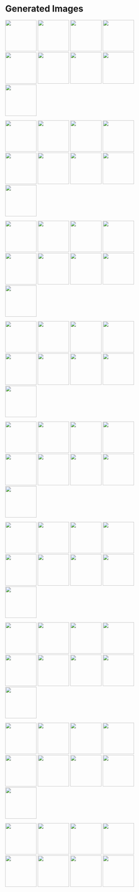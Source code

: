 # Generated Images



<img src="2025_09_07_01.webp" width="100"/> <img src="2025_09_07_02.webp" width="100"/> <img src="2025_09_07_03.webp" width="100"/> <img src="2025_09_07_04.webp" width="100"/> <img src="2025_09_07_05.webp" width="100"/> <img src="2025_09_07_06.webp" width="100"/> <img src="2025_09_07_07.webp" width="100"/> <img src="2025_09_07_08.webp" width="100"/> <img src="2025_09_07_09.webp" width="100"/>

<img src="2025_09_07_10.webp" width="100"/> <img src="2025_09_07_11.webp" width="100"/> <img src="2025_09_07_12.webp" width="100"/> <img src="2025_09_07_13.webp" width="100"/> <img src="2025_09_07_14.webp" width="100"/> <img src="2025_09_07_15.webp" width="100"/> <img src="2025_09_07_16.webp" width="100"/> <img src="2025_09_07_17.webp" width="100"/> <img src="2025_09_07_18.webp" width="100"/>

<img src="2025_09_07_19.webp" width="100"/> <img src="2025_09_07_20.webp" width="100"/> <img src="2025_09_07_21.webp" width="100"/> <img src="2025_09_07_22.webp" width="100"/> <img src="2025_09_07_23.webp" width="100"/> <img src="2025_09_07_24.webp" width="100"/> <img src="2025_09_07_25.webp" width="100"/> <img src="2025_09_07_26.webp" width="100"/> <img src="2025_09_07_27.webp" width="100"/>

<img src="2025_09_07_28.webp" width="100"/> <img src="2025_09_07_29.webp" width="100"/> <img src="2025_09_07_30.webp" width="100"/> <img src="2025_09_07_31.webp" width="100"/> <img src="2025_09_07_32.webp" width="100"/> <img src="2025_09_07_33.webp" width="100"/> <img src="2025_09_07_34.webp" width="100"/> <img src="2025_09_07_35.webp" width="100"/> <img src="2025_09_07_36.webp" width="100"/>

<img src="2025_09_07_37.webp" width="100"/> <img src="2025_09_07_38.webp" width="100"/> <img src="2025_09_07_39.webp" width="100"/> <img src="2025_09_07_40.webp" width="100"/> <img src="2025_09_07_41.webp" width="100"/> <img src="2025_09_07_42.webp" width="100"/> <img src="2025_09_07_43.webp" width="100"/> <img src="2025_09_07_44.webp" width="100"/> <img src="2025_09_07_45.webp" width="100"/>

<img src="2025_09_07_46.webp" width="100"/> <img src="2025_09_07_47.webp" width="100"/> <img src="2025_09_07_48.webp" width="100"/> <img src="2025_09_07_49.webp" width="100"/> <img src="2025_09_07_50.webp" width="100"/> <img src="2025_09_07_51.webp" width="100"/> <img src="2025_09_07_52.webp" width="100"/> <img src="2025_09_07_53.webp" width="100"/> <img src="2025_09_07_54.webp" width="100"/>

<img src="2025_09_07_55.webp" width="100"/> <img src="2025_09_07_56.webp" width="100"/> <img src="2025_09_07_57.webp" width="100"/> <img src="2025_09_07_58.webp" width="100"/> <img src="2025_09_07_59.webp" width="100"/> <img src="2025_09_07_60.webp" width="100"/> <img src="2025_09_07_61.webp" width="100"/> <img src="2025_09_07_62.webp" width="100"/> <img src="2025_09_07_63.webp" width="100"/>

<img src="2025_09_07_64.webp" width="100"/> <img src="2025_09_07_65.webp" width="100"/> <img src="2025_09_07_66.webp" width="100"/> <img src="2025_09_07_67.webp" width="100"/> <img src="2025_09_07_68.webp" width="100"/> <img src="2025_09_07_69.webp" width="100"/> <img src="2025_09_07_70.webp" width="100"/> <img src="2025_09_07_71.webp" width="100"/> <img src="2025_09_07_72.webp" width="100"/>

<img src="2025_09_07_73.webp" width="100"/> <img src="2025_09_07_74.webp" width="100"/> <img src="2025_09_07_75.webp" width="100"/> <img src="2025_09_07_76.webp" width="100"/> <img src="2025_09_07_77.webp" width="100"/> <img src="2025_09_07_78.webp" width="100"/> <img src="2025_09_07_79.webp" width="100"/> <img src="2025_09_07_80.webp" width="100"/>
